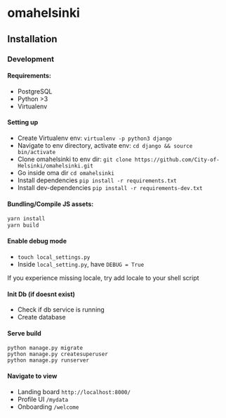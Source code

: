# omahelsinki

## Installation

### Development
#### Requirements:
- PostgreSQL
- Python >3
- Virtualenv

#### Setting up
 
- Create Virtualenv env: `virtualenv -p python3 django`
- Navigate to env directory, activate env: `cd django && source bin/activate`
- Clone omahelsinki to env dir: `git clone https://github.com/City-of-Helsinki/omahelsinki.git`
- Go inside oma dir `cd omahelsinki`
- Install dependencies `pip install -r requirements.txt`
- Install dev-dependencies `pip install -r requirements-dev.txt`

#### Bundling/Compile JS assets:

```bash
yarn install
yarn build
```
#### Enable debug mode
- `touch local_settings.py`
- Inside `local_setting.py`, have `DEBUG = True`

If you experience missing locale, try add locale to your shell script

#### Init Db (if doesnt exist)
- Check if db service is running
- Create database 

#### Serve build

```
python manage.py migrate
python manage.py createsuperuser
python manage.py runserver
```

#### Navigate to view
- Landing board `http://localhost:8000/`
- Profile UI `/mydata`
- Onboarding `/welcome`
